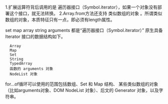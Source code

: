 #
  1.扩展运算符背后调用的是   遍历器接口（Symbol.iterator），如果一个对象没有部署这个接口，就无法转换。
  2.Array.from方法还支持  类似数组的对象   。所谓类似数组的对象，本质特征只有一点，即必须有length属性。

  set map array string arguments 都是“遍历器接口（Symbol.iterator）”
  原生具备 Iterator 接口的数据结构如下。

      Array
      Map
      Set
      String
      TypedArray
      函数的 arguments 对象
      NodeList 对象

  for...of循环可以使用的范围包括数组、Set 和 Map 结构、
  某些类似数组的对象（比如arguments对象、DOM NodeList 对象）、后文的 Generator 对象，以及字符串。



